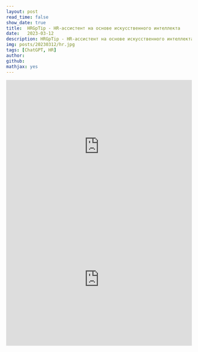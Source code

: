 ```yaml
---
layout: post
read_time: false
show_date: true
title:  HRGpTip - HR-ассистент на основе искусственного интеллекта
date:   2023-03-12
description: HRGpTip - HR-ассистент на основе искусственного интеллекта
img: posts/20230312/hr.jpg
tags: [ChatGPT, HR]
author: 
github:
mathjax: yes
---
```



<iframe src="https://docs.google.com/presentation/d/e/2PACX-1vRKBVAp58SOWNhbZaiDXdpt55dnNycC1YZPe9E1c85qctZ00lwQinZSyG585T9Hev64gIsb3d5CLw61/embed?start=false&loop=false&delayms=3000" frameborder="0" width="100%" height="360" allowfullscreen="true" mozallowfullscreen="true" webkitallowfullscreen="true"></iframe>

<iframe width="100%" height="360" src="https://www.youtube.com/embed/Ra32DmXpJBw" title="YouTube video player" frameborder="0" allow="accelerometer; autoplay; clipboard-write; encrypted-media; gyroscope; picture-in-picture; web-share" allowfullscreen></iframe>